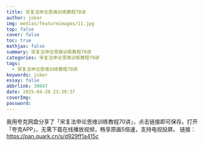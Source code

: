```yaml
---
title: 宋复法申论思维训练教程70讲
author: joker
img: medias/featureimages/11.jpg
top: false
cover: false
toc: true
mathjax: false
summary: 宋复法申论思维训练教程70讲
categories: 宋复法申论思维训练教程70讲
tags:
  - 宋复法申论思维训练教程70讲
keywords: joker
essay: false
abbrlink: 30647
date: 2025-04-20 23:39:37
coverImg:
password:
---
```


我用夸克网盘分享了「宋复法申论思维训练教程70讲」，点击链接即可保存。打开「夸克APP」，无需下载在线播放视频，畅享原画5倍速，支持电视投屏。
链接：https://pan.quark.cn/s/d929ff1a415c
